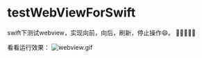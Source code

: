 # testWebViewForSwift
swift下测试webview，实现向前，向后，刷新，停止操作:smile:。
:clap::clap::clap::clap::clap:

看看运行效果：
![webview.gif](http://upload-images.jianshu.io/upload_images/906165-ceb4353f55dceffe.gif?imageMogr2/auto-orient/strip)
